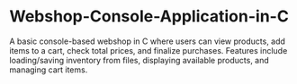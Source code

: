 # Webshop-Console-Application-in-C
A basic console-based webshop in C where users can view products, add items to a cart, check total prices, and finalize purchases. Features include loading/saving inventory from files, displaying available products, and managing cart items.
